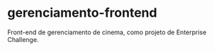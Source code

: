 # gerenciamento-frontend
Front-end de gerenciamento de cinema, como projeto de Enterprise Challenge.

